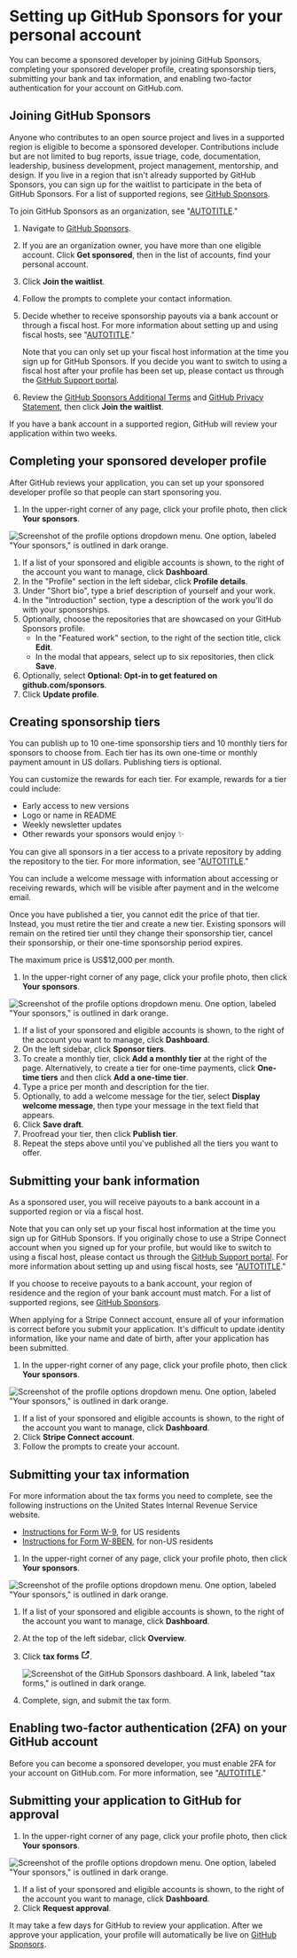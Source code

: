 # Setting up GitHub Sponsors for your personal account

You can become a sponsored developer by joining GitHub Sponsors, completing your sponsored developer profile, creating sponsorship tiers, submitting your bank and tax information, and enabling two-factor authentication for your account on GitHub.com.

## Joining GitHub Sponsors

Anyone who contributes to an open source project and lives in a supported region is eligible to become a sponsored developer. Contributions include but are not limited to bug reports, issue triage, code, documentation, leadership, business development, project management, mentorship, and design. If you live in a region that isn't already supported by GitHub Sponsors, you can sign up for the waitlist to participate in the beta of GitHub Sponsors. For a list of supported regions, see [GitHub Sponsors](https://github.com/sponsors#regions).

To join GitHub Sponsors as an organization, see "[AUTOTITLE](/sponsors/receiving-sponsorships-through-github-sponsors/setting-up-github-sponsors-for-your-organization)."

1. Navigate to [GitHub Sponsors](https://github.com/sponsors).
1. If you are an organization owner, you have more than one eligible account. Click **Get sponsored**, then in the list of accounts, find your personal account.
1. Click **Join the waitlist**.
1. Follow the prompts to complete your contact information.
1. Decide whether to receive sponsorship payouts via a bank account or through a fiscal host. For more information about setting up and using fiscal hosts, see "[AUTOTITLE](/sponsors/receiving-sponsorships-through-github-sponsors/using-a-fiscal-host-to-receive-github-sponsors-payouts)."

    Note that you can only set up your fiscal host information at the time you sign up for GitHub Sponsors. If you decide you want to switch to using a fiscal host after your profile has been set up, please contact us through the [GitHub Support portal](https://support.github.com/).
1. Review the [GitHub Sponsors Additional Terms](/free-pro-team@latest/site-policy/github-terms/github-sponsors-additional-terms) and [GitHub Privacy Statement](/free-pro-team@latest/site-policy/privacy-policies/github-privacy-statement), then click **Join the waitlist**.

If you have a bank account in a supported region, GitHub will review your application within two weeks.

## Completing your sponsored developer profile

After GitHub reviews your application, you can set up your sponsored developer profile so that people can start sponsoring you.

1. In the upper-right corner of any page, click your profile photo, then click **Your sponsors**.

  ![Screenshot of the profile options dropdown menu. One option, labeled "Your sponsors," is outlined in dark orange.](/assets/images/help/sponsors/access-github-sponsors-dashboard.png)

1. If a list of your sponsored and eligible accounts is shown, to the right of the account you want to manage, click **Dashboard**.
1. In the "Profile" section in the left sidebar, click **Profile details**.
1. Under "Short bio", type a brief description of yourself and your work.
1. In the "Introduction" section, type a description of the work you'll do with your sponsorships.
1. Optionally, choose the repositories that are showcased on your GitHub Sponsors profile.
    - In the "Featured work" section, to the right of the section title, click **Edit**.
    - In the modal that appears, select up to six repositories, then click **Save**.
1. Optionally, select **Optional: Opt-in to get featured on github.com/sponsors**.
1. Click **Update profile**.

## Creating sponsorship tiers

You can publish up to 10 one-time sponsorship tiers and 10 monthly tiers for sponsors to choose from. Each tier has its own one-time or monthly payment amount in US dollars. Publishing tiers is optional.

You can customize the rewards for each tier. For example, rewards for a tier could include:
- Early access to new versions
- Logo or name in README
- Weekly newsletter updates
- Other rewards your sponsors would enjoy ✨

You can give all sponsors in a tier access to a private repository by adding the repository to the tier. For more information, see "[AUTOTITLE](/sponsors/receiving-sponsorships-through-github-sponsors/managing-your-sponsorship-tiers#adding-a-repository-to-a-sponsorship-tier)."

You can include a welcome message with information about accessing or receiving rewards, which will be visible after payment and in the welcome email.

Once you have published a tier, you cannot edit the price of that tier. Instead, you must retire the tier and create a new tier. Existing sponsors will remain on the retired tier until they change their sponsorship tier, cancel their sponsorship, or their one-time sponsorship period expires.

The maximum price is US$12,000 per month.

1. In the upper-right corner of any page, click your profile photo, then click **Your sponsors**.

  ![Screenshot of the profile options dropdown menu. One option, labeled "Your sponsors," is outlined in dark orange.](/assets/images/help/sponsors/access-github-sponsors-dashboard.png)

1. If a list of your sponsored and eligible accounts is shown, to the right of the account you want to manage, click **Dashboard**.
1. On the left sidebar, click **Sponsor tiers**.
1. To create a monthly tier, click **Add a monthly tier** at the right of the page. Alternatively, to create a tier for one-time payments, click **One-time tiers** and then click **Add a one-time tier**.
1. Type a price per month and description for the tier.
1. Optionally, to add a welcome message for the tier, select **Display welcome message**, then type your message in the text field that appears.
1. Click **Save draft**.
1. Proofread your tier, then click **Publish tier**.
  1. Repeat the steps above until you've published all the tiers you want to offer.

## Submitting your bank information

As a sponsored user, you will receive payouts to a bank account in a supported region or via a fiscal host.

Note that you can only set up your fiscal host information at the time you sign up for GitHub Sponsors. If you originally chose to use a Stripe Connect account when you signed up for your profile, but would like to switch to using a fiscal host, please contact us through the [GitHub Support portal](https://support.github.com/). For more information about setting up and using fiscal hosts, see "[AUTOTITLE](/sponsors/receiving-sponsorships-through-github-sponsors/using-a-fiscal-host-to-receive-github-sponsors-payouts)."

If you choose to receive payouts to a bank account, your region of residence and the region of your bank account must match. For a list of supported regions, see [GitHub Sponsors](https://github.com/sponsors#regions).

When applying for a Stripe Connect account, ensure all of your information is correct before you submit your application. It's difficult to update identity information, like your name and date of birth, after your application has been submitted.

1. In the upper-right corner of any page, click your profile photo, then click **Your sponsors**.

  ![Screenshot of the profile options dropdown menu. One option, labeled "Your sponsors," is outlined in dark orange.](/assets/images/help/sponsors/access-github-sponsors-dashboard.png)

1. If a list of your sponsored and eligible accounts is shown, to the right of the account you want to manage, click **Dashboard**.
1. Click **Stripe Connect account**.
1. Follow the prompts to create your account.

## Submitting your tax information

For more information about the tax forms you need to complete, see the following instructions on the United States Internal Revenue Service website.

- [Instructions for Form W-9](https://www.irs.gov/pub/irs-pdf/iw9.pdf), for US residents
- [Instructions for Form W-8BEN](https://www.irs.gov/pub/irs-pdf/iw8ben.pdf), for non-US residents

1. In the upper-right corner of any page, click your profile photo, then click **Your sponsors**.

  ![Screenshot of the profile options dropdown menu. One option, labeled "Your sponsors," is outlined in dark orange.](/assets/images/help/sponsors/access-github-sponsors-dashboard.png)

1. If a list of your sponsored and eligible accounts is shown, to the right of the account you want to manage, click **Dashboard**.
1. At the top of the left sidebar, click **Overview**.
1. Click **tax forms** <svg version="1.1" width="16" height="16" viewBox="0 0 16 16" class="octicon octicon-link-external" aria-hidden="true"><path d="M3.75 2h3.5a.75.75 0 0 1 0 1.5h-3.5a.25.25 0 0 0-.25.25v8.5c0 .138.112.25.25.25h8.5a.25.25 0 0 0 .25-.25v-3.5a.75.75 0 0 1 1.5 0v3.5A1.75 1.75 0 0 1 12.25 14h-8.5A1.75 1.75 0 0 1 2 12.25v-8.5C2 2.784 2.784 2 3.75 2Zm6.854-1h4.146a.25.25 0 0 1 .25.25v4.146a.25.25 0 0 1-.427.177L13.03 4.03 9.28 7.78a.751.751 0 0 1-1.042-.018.751.751 0 0 1-.018-1.042l3.75-3.75-1.543-1.543A.25.25 0 0 1 10.604 1Z"></path></svg>.

    ![Screenshot of the GitHub Sponsors dashboard. A link, labeled "tax forms," is outlined in dark orange.](/assets/images/help/sponsors/tax-form-link.png)

1. Complete, sign, and submit the tax form.

## Enabling two-factor authentication (2FA) on your GitHub account

Before you can become a sponsored developer, you must enable 2FA for your account on GitHub.com. For more information, see "[AUTOTITLE](/authentication/securing-your-account-with-two-factor-authentication-2fa/configuring-two-factor-authentication)."

## Submitting your application to GitHub for approval

1. In the upper-right corner of any page, click your profile photo, then click **Your sponsors**.

  ![Screenshot of the profile options dropdown menu. One option, labeled "Your sponsors," is outlined in dark orange.](/assets/images/help/sponsors/access-github-sponsors-dashboard.png)

1. If a list of your sponsored and eligible accounts is shown, to the right of the account you want to manage, click **Dashboard**.
1. Click **Request approval**.

It may take a few days for GitHub to review your application. After we approve your application, your profile will automatically be live on [GitHub Sponsors](https://github.com/sponsors).
